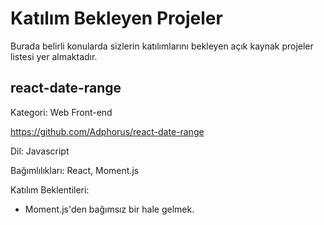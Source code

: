 # Katılım Bekleyen Projeler

Burada belirli konularda sizlerin katılımlarını bekleyen açık kaynak projeler listesi yer almaktadır.

## react-date-range

Kategori: Web Front-end

https://github.com/Adphorus/react-date-range

Dil: Javascript

Bağımlılıkları: React, Moment.js

Katılım Beklentileri:
- Moment.js'den bağımsız bir hale gelmek.
